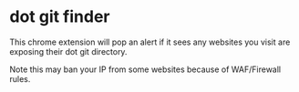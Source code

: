 # dot git finder

This chrome extension will pop an alert if it sees any websites you visit are exposing their dot git directory.

Note this may ban your IP from some websites because of WAF/Firewall rules.
